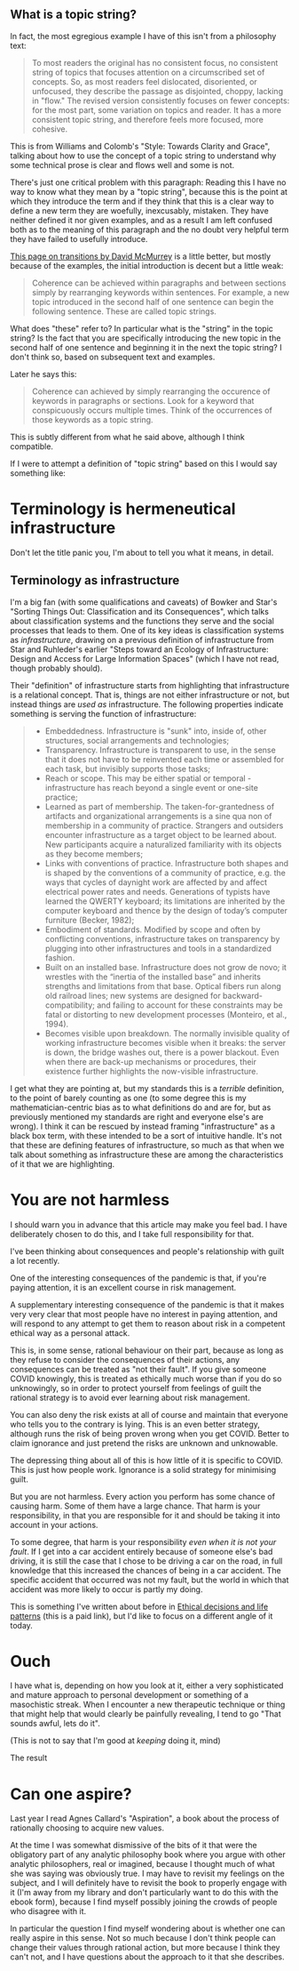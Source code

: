 ## What is a topic string?

In fact, the most egregious example I have of this isn't from a philosophy text:

> To most readers the original has no consistent focus, no consistent string of topics that focuses attention on a circumscribed set of concepts. So, as most readers feel dislocated, disoriented, or unfocused, they describe the passage as disjointed, choppy, lacking in "flow." The revised version consistently focuses on fewer concepts: for the most part, some variation on topics and reader. It has a more consistent topic string, and therefore feels more focused, more cohesive.

This is from Williams and Colomb's "Style: Towards Clarity and Grace", talking about how to use the concept of a topic string to understand why some technical prose is clear and flows well and some is not.

There's just one critical problem with this paragraph: Reading this I  have no way to know what they mean by a "topic string", because this is the point at which they introduce the term and if they think that this is a clear way to define a new term they are woefully, inexcusably, mistaken. They have neither defined it nor given examples, and as a result I am left confused both as to the meaning of this paragraph and the no doubt very helpful term they have failed to usefully introduce.

[This page on transitions by David McMurrey](https://www.prismnet.com/~hcexres/textbook/transitions.html) is a little better, but mostly because of the examples, the initial introduction is decent but a little weak:

> Coherence can be achieved within paragraphs and between sections simply by rearranging keywords within sentences. For example, a new topic introduced in the second half of one sentence can begin the following sentence. These are called topic strings.

What does "these" refer to? In particular what is the "string" in the topic string? Is the fact that you are specifically introducing the new topic in the second half of one sentence and beginning it in the next the topic string? I don't think so, based on subsequent text and examples.

Later he says this:

> Coherence can achieved by simply rearranging the occurence of keywords in paragraphs or sections. Look for a keyword that conspicuously occurs multiple times. Think of the occurrences of those keywords as a topic string. 

This is subtly different from what he said above, although I think compatible.

If I were to attempt a definition of "topic string" based on this I would say something like:


# Terminology is hermeneutical infrastructure

Don't let the title panic you, I'm about to tell you what it means, in detail.

## Terminology as infrastructure

I'm a big fan (with some qualifications and caveats) of Bowker and Star's "Sorting Things Out: Classification and its Consequences", which talks about classification systems and the functions they serve and the social processes that leads to them. One of its key ideas is classification systems as *infrastructure*, drawing on a previous definition of infrastructure from Star and Ruhleder's earlier "Steps toward an Ecology of Infrastructure: Design and Access for Large Information Spaces" (which I have not read, though probably should).

Their "definition" of infrastructure starts from highlighting that infrastructure is a relational concept. That is, things are not either infrastructure or not, but instead things are *used as* infrastructure. The following properties indicate something is serving the function of infrastructure:

> * Embeddedness. Infrastructure is "sunk" into, inside of, other structures, social arrangements and technologies;
> * Transparency. Infrastructure is transparent to use, in the sense that it does not have to be reinvented each time or assembled for each task, but invisibly supports those tasks;
> * Reach or scope. This may be either spatial or temporal - infrastructure has reach beyond a single event or one-site practice;
> * Learned as part of membership. The taken-for-grantedness of artifacts and organizational arrangements is a sine qua non of membership in a community of practice. Strangers and outsiders encounter infrastructure as a target object to be learned about. New participants acquire a naturalized familiarity with its objects as they become members;
> * Links with conventions of practice. Infrastructure both shapes and is shaped by the conventions of a community of practice, e.g. the ways that cycles of daynight work are affected by and affect electrical power rates and needs. Generations of typists have learned the QWERTY keyboard; its limitations are inherited by the computer keyboard and thence by the design of today’s
computer furniture (Becker, 1982);
> * Embodiment of standards. Modified by scope and often by conflicting conventions, infrastructure takes on transparency by plugging into other infrastructures and tools in a standardized fashion.
> * Built on an installed base. Infrastructure does not grow de novo; it wrestles with the “inertia of the installed base” and inherits strengths and limitations from that base. Optical fibers run along old railroad lines; new systems are designed for backward-compatibility; and failing to account for these constraints may be fatal or distorting to new development processes
(Monteiro, et al., 1994).
> * Becomes visible upon breakdown. The normally invisible quality of working infrastructure becomes visible when it breaks: the server is down, the bridge washes out, there is a power blackout. Even when there are back-up mechanisms or procedures, their existence further highlights the now-visible infrastructure.

I get what they are pointing at, but my standards this is a *terrible* definition, to the point of barely counting as one (to some degree this is my mathematician-centric bias as to what definitions do and are for, but as previously mentioned my standards are right and everyone else's are wrong).
I think it can be rescued by instead framing "infrastructure" as a black box term, with these intended to be a sort of intuitive handle. It's not that these are defining features of infrastructure, so much as that when we talk about something as infrastructure these are among the characteristics of it that we are highlighting.

# You are not harmless

I should warn you in advance that this article may make you feel bad.
I have deliberately chosen to do this, and I take full responsibility for that.

I've been thinking about consequences and people's relationship with guilt a lot recently.

One of the interesting consequences of the pandemic is that, if you're paying attention, it is an excellent course in risk management.

A supplementary interesting consequence of the pandemic is that it makes very very clear that most people have no interest in paying attention, and will respond to any attempt to get them to reason about risk in a competent ethical way as a personal attack.

This is, in some sense, rational behaviour on their part, because as long as they refuse to consider the consequences of their actions, any consequences can be treated as "not their fault". If you give someone COVID knowingly, this is treated as ethically much worse than if you do so unknowingly, so in order to protect yourself from feelings of guilt the rational strategy is to avoid ever learning about risk management.

You can also deny the risk exists at all of course and maintain that everyone who tells you to the contrary is lying. This is an even better strategy, although runs the risk of being proven wrong when you get COVID.
Better to claim ignorance and just pretend the risks are unknown and unknowable.

The depressing thing about all of this is how little of it is specific to COVID. This is just how people work. Ignorance is a solid strategy for minimising guilt.

But you are not harmless. Every action you perform has some chance of causing harm. Some of them have a large chance. That harm is your responsibility, in that you are responsible for it and should be taking it into account in your actions.

To some degree, that harm is your responsibility *even when it is not your fault*. If I get into a car accident entirely because of someone else's bad driving, it is still the case that I chose to be driving a car on the road, in full knowledge that this increased the chances of being in a car accident. The specific accident that occurred was not my fault, but the world in which that accident was more likely to occur is partly my doing.

This is something I've written about before in [Ethical decisions and life patterns](https://drmaciver.substack.com/p/ethical-decision-making-and-life) (this is a paid link), but I'd like to focus on a different angle of it today.


# Ouch

I have what is, depending on how you look at it, either a very sophisticated and mature approach to personal development or something of a masochistic streak.
When I encounter a new therapeutic technique or thing that might help that would clearly be painfully revealing, I tend to go "That sounds awful, lets do it".

(This is not to say that I'm good at *keeping* doing it, mind)

The result

# Can one aspire?

Last year I read Agnes Callard's "Aspiration", a book about the process of rationally choosing to acquire new values.

At the time I was somewhat dismissive of the bits of it that were the obligatory part of any analytic philosophy book where you argue with other analytic philosophers, real or imagined, because I thought much of what she was saying was obviously true. I may have to revisit my feelings on the subject, and I will definitely have to revisit the book to properly engage with it (I'm away from my library and don't particularly want to do this with the ebook form), because I find myself possibly joining the crowds of people who disagree with it.

In particular the question I find myself wondering about is whether one can really aspire in this sense.
Not so much because I don't think people can change their values through rational action,
but more because I think they can't not, and I have questions about the approach to it that she describes.

